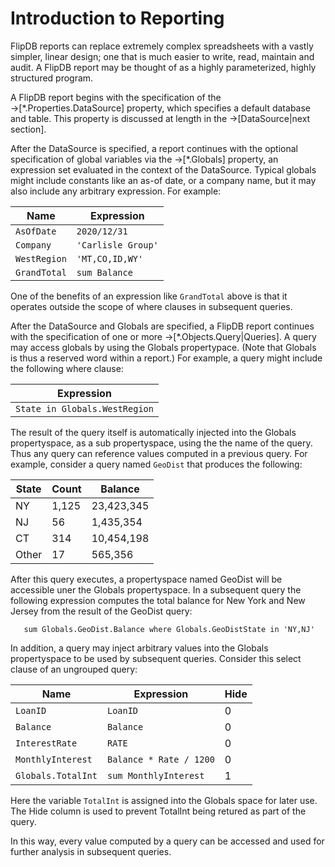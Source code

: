 # Introduction to Reporting

FlipDB reports can replace extremely complex spreadsheets with a vastly simpler,
linear design; one that is much easier to write, read, maintain and audit.
A FlipDB report may be thought of as a highly parameterized, highly structured program.

A FlipDB report begins with the specification of the →[*.Properties.DataSource] property,
which specifies a default database and table. This property is discussed at length
in the →[DataSource|next section].

After the DataSource is specified, a report continues with the
optional specification of global variables via the →[*.Globals] property,
an expression set evaluated in the context of the DataSource.
Typical globals might include constants like an as-of date, or a company name,
but it may also include any arbitrary expression. For example:

 | Name | Expression
 |------ | -----------
 | `AsOfDate`   | `2020/12/31`
 | `Company`    | `'Carlisle Group'`
 | `WestRegion` | `'MT,CO,ID,WY'`
 | `GrandTotal` | `sum Balance`

One of the benefits of an expression like `GrandTotal` above is that it operates outside
the scope of where clauses in subsequent queries.

After the DataSource and Globals are specified, a FlipDB report
continues with the specification of one or more →[*.Objects.Query|Queries].
A query may access globals by using the Globals propertypace.
(Note that Globals is thus a reserved word within a report.) For example, a
query might include the following where clause:

 | Expression |
 |------ |
 | `State in Globals.WestRegion`|

The result of the query itself is automatically injected into the Globals propertyspace,
as a sub propertyspace, using the the name of the query. Thus any query can
reference values computed in a previous query. For example, consider a query
named `GeoDist` that produces the following:

| State|Count|Balance|
| -----|-----|-----------|
| NY   |1,125| 23,423,345|
| NJ   |   56|  1,435,354|
| CT   |  314| 10,454,198|
| Other|   17|    565,356|

After this query executes, a propertyspace named GeoDist will be accessible
uner the Globals propertyspace. In a subsequent query the following expression
computes the total balance for New York and New Jersey from the result of
the GeoDist query:

~~~
   sum Globals.GeoDist.Balance where Globals.GeoDistState in 'NY,NJ'
~~~

In addition, a query may inject arbitrary values into the Globals propertyspace
to be used by subsequent queries. Consider this select clause of an ungrouped query:

 | Name | Expression | Hide|
 |--------------------|------------------------|--|
 | `LoanID`           | `LoanID`               | 0|
 | `Balance`          | `Balance`              | 0|
 | `InterestRate`     | `RATE`                 | 0|
 | `MonthlyInterest`  | `Balance * Rate / 1200`| 0|
 | `Globals.TotalInt` | `sum MonthlyInterest`  | 1|

Here the variable `TotalInt` is assigned into the Globals space for later use.
The Hide column is used to prevent TotalInt being retured as part of the query.

In this way, every value computed by a query can be accessed and used for further
analysis in subsequent queries.

